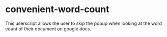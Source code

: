 # convenient-word-count
This userscript allows the user to skip the popup when looking at the word count of their document on google docs.
